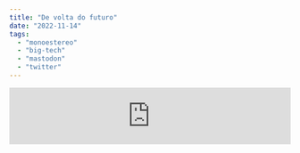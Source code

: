 ```yaml
---
title: "De volta do futuro"
date: "2022-11-14"
tags: 
  - "monoestereo"
  - "big-tech"
  - "mastodon"
  - "twitter"
---
```


<iframe src="https://anchor.fm/monoestereo/embed/episodes/De-volta-do-futuro-e1qobfb" height="102px" width="100%" frameborder="0" scrolling="no"></iframe>

